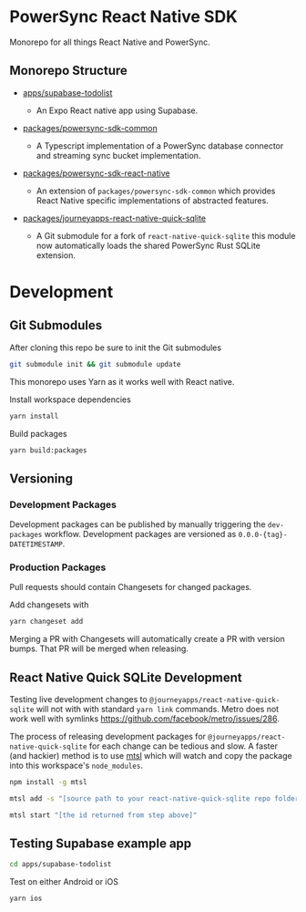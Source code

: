 # PowerSync React Native SDK

Monorepo for all things React Native and PowerSync.

## Monorepo Structure

- [apps/supabase-todolist](./apps/supabase-todolist/README.md)
    * An Expo React native app using Supabase.

- [packages/powersync-sdk-common](./packages/powersync-sdk-common/README.md)
    * A Typescript implementation of a PowerSync database connector and streaming sync bucket implementation.

- [packages/powersync-sdk-react-native](./packages/powersync-sdk-react-native/README.md)
    * An extension of `packages/powersync-sdk-common` which provides React Native specific implementations of abstracted features.

- [packages/journeyapps-react-native-quick-sqlite](./packages/journeyapps-react-native-quick-sqlite/README.md)
    * A Git submodule for a fork of `react-native-quick-sqlite` this module now automatically loads the shared PowerSync Rust SQLite extension.

# Development

## Git Submodules
After cloning this repo be sure to init the Git submodules

```bash
git submodule init && git submodule update
```

This monorepo uses Yarn as it works well with React native.

Install workspace dependencies
```bash
yarn install
```

Build packages
```bash
yarn build:packages
```


## Versioning


### Development Packages
Development packages can be published by manually triggering the `dev-packages` workflow. Development packages are versioned as `0.0.0-{tag}-DATETIMESTAMP`. 

### Production Packages
Pull requests should contain Changesets for changed packages.

Add changesets with
```Bash
yarn changeset add
```

Merging a PR with Changesets will automatically create a PR with version bumps. That PR will be merged when releasing. 

## React Native Quick SQLite Development

Testing live development changes to `@journeyapps/react-native-quick-sqlite` will not with with standard `yarn link` commands. Metro does not work well with symlinks https://github.com/facebook/metro/issues/286.

The process of releasing development packages for `@journeyapps/react-native-quick-sqlite` for each change can be tedious and slow. A faster (and hackier) method is to use [mtsl](https://www.npmjs.com/package/mtsl) which will watch and copy the package into this workspace's `node_modules`.

```bash
npm install -g mtsl
```
```bash
mtsl add -s "[source path to your react-native-quick-sqlite repo folder]" -d "[this workspaces root node_modules folder]"/@journeyapps/react-native-quick-sqlite
```

```bash
mtsl start "[the id returned from step above]"
```


## Testing Supabase example app

``` bash
cd apps/supabase-todolist
```

Test on either Android or iOS
```bash
yarn ios
```

